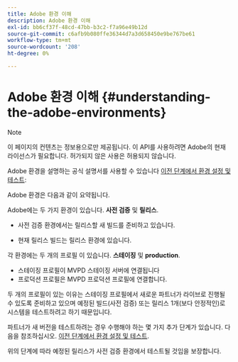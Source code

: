 ```yaml
---
title: Adobe 환경 이해
description: Adobe 환경 이해
exl-id: bb6cf37f-48cd-47bb-b3c2-f7a96e49b12d
source-git-commit: c6afb9b080ffe36344d7a3d658450e9be767be61
workflow-type: tm+mt
source-wordcount: '208'
ht-degree: 0%

---
```


# Adobe 환경 이해 {#understanding-the-adobe-environments}

>[!NOTE]
>
>이 페이지의 컨텐츠는 정보용으로만 제공됩니다. 이 API를 사용하려면 Adobe의 현재 라이선스가 필요합니다. 허가되지 않은 사용은 허용되지 않습니다.

Adobe 환경을 설명하는 공식 설명서를 사용할 수 있습니다 [이전 단계에서 환경 설정 및 테스트](/help/authentication/setting-up-your-environment-and-testing-in-prequal.md):

Adobe 환경은 다음과 같이 요약됩니다.

Adobe에는 두 가지 환경이 있습니다. **사전 검증** 및 **릴리스**.

* 사전 검증 환경에서는 릴리스할 새 빌드를 준비하고 있습니다.

* 현재 릴리스 빌드는 릴리스 환경에 있습니다.

각 환경에는 두 개의 프로필 이 있습니다. **스테이징** 및 **production**.

* 스테이징 프로필이 MVPD 스테이징 서버에 연결됩니다
* 프로덕션 프로필은 MVPD 프로덕션 프로필에 연결합니다.

두 개의 프로필이 있는 이유는 스테이징 프로필에서 새로운 파트너가 라이브로 진행될 수 있도록 준비하고 있으며 예정된 빌드(사전 검증) 또는 릴리스 1개(보다 안정적인)로 시스템을 테스트하려고 하기 때문입니다.

파트너가 새 버전을 테스트하려는 경우 수행해야 하는 몇 가지 추가 단계가 있습니다. 다음을 참조하십시오. [이전 단계에서 환경 설정 및 테스트](/help/authentication/setting-up-your-environment-and-testing-in-prequal.md).

위의 단계에 따라 예정된 릴리스가 사전 검증 환경에서 테스트될 것임을 보장합니다.
